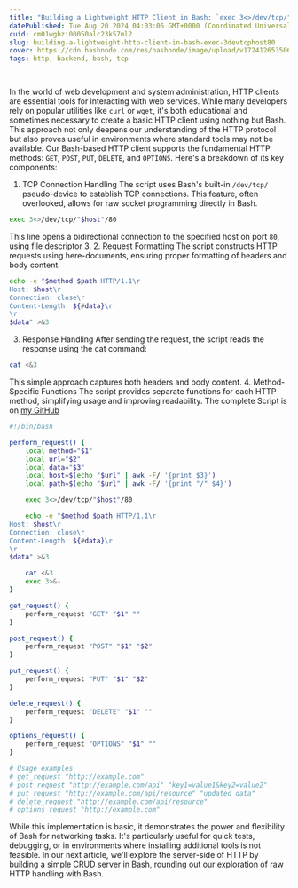```yaml
---
title: "Building a Lightweight HTTP Client in Bash: `exec 3<>/dev/tcp/"$host"/80`"
datePublished: Tue Aug 20 2024 04:03:06 GMT+0000 (Coordinated Universal Time)
cuid: cm01wgbzi00050alc23k57ml2
slug: building-a-lightweight-http-client-in-bash-exec-3devtcphost80
cover: https://cdn.hashnode.com/res/hashnode/image/upload/v1724126535066/038fea24-3962-4c2d-bb5e-d4abfa6698d0.png
tags: http, backend, bash, tcp

---
```



In the world of web development and system administration, HTTP clients are essential tools for interacting with web services. While many developers rely on popular utilities like `curl` or `wget`, it's both educational and sometimes necessary to create a basic HTTP client using nothing but Bash. This approach not only deepens our understanding of the HTTP protocol but also proves useful in environments where standard tools may not be available.
Our Bash-based HTTP client supports the fundamental HTTP methods: `GET`, `POST`, `PUT`, `DELETE`, and `OPTIONS`. Here's a breakdown of its key components:
1. TCP Connection Handling
The script uses Bash's built-in `/dev/tcp/` pseudo-device to establish TCP connections. This feature, often overlooked, allows for raw socket programming directly in Bash.
```bash
exec 3<>/dev/tcp/"$host"/80
```
This line opens a bidirectional connection to the specified host on port `80`, using file descriptor 3.
2. Request Formatting
The script constructs HTTP requests using here-documents, ensuring proper formatting of headers and body content.
```bash
echo -e "$method $path HTTP/1.1\r
Host: $host\r
Connection: close\r
Content-Length: ${#data}\r
\r
$data" >&3
```
3. Response Handling
After sending the request, the script reads the response using the cat command:
```bash
cat <&3
```
This simple approach captures both headers and body content.
4. Method-Specific Functions
The script provides separate functions for each HTTP method, simplifying usage and improving readability.
The complete Script is on [my GitHub](https://github.com/lyluongthien/rb-http-request/blob/main/rb-req-client.sh)

```bash
#!/bin/bash

perform_request() {
    local method="$1"
    local url="$2"
    local data="$3"
    local host=$(echo "$url" | awk -F/ '{print $3}')
    local path=$(echo "$url" | awk -F/ '{print "/" $4}')

    exec 3<>/dev/tcp/"$host"/80

    echo -e "$method $path HTTP/1.1\r
Host: $host\r
Connection: close\r
Content-Length: ${#data}\r
\r
$data" >&3

    cat <&3
    exec 3>&-
}

get_request() {
    perform_request "GET" "$1" ""
}

post_request() {
    perform_request "POST" "$1" "$2"
}

put_request() {
    perform_request "PUT" "$1" "$2"
}

delete_request() {
    perform_request "DELETE" "$1" ""
}

options_request() {
    perform_request "OPTIONS" "$1" ""
}

# Usage examples
# get_request "http://example.com"
# post_request "http://example.com/api" "key1=value1&key2=value2"
# put_request "http://example.com/api/resource" "updated_data"
# delete_request "http://example.com/api/resource"
# options_request "http://example.com"
```
While this implementation is basic, it demonstrates the power and flexibility of Bash for networking tasks. It's particularly useful for quick tests, debugging, or in environments where installing additional tools is not feasible.
In our next article, we'll explore the server-side of HTTP by building a simple CRUD server in Bash, rounding out our exploration of raw HTTP handling with Bash.
